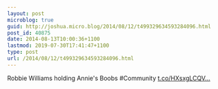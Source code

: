 ```yaml
---
layout: post
microblog: true
guid: http://joshua.micro.blog/2014/08/12/t499329634593284096.html
post_id: 40875
date: 2014-08-13T10:00:36+1100
lastmod: 2019-07-30T17:41:47+1100
type: post
url: /2014/08/12/t499329634593284096.html
---
```

Robbie Williams holding Annie's Boobs #Community [t.co/HXsxgLCQV...](http://t.co/HXsxgLCQV2)
